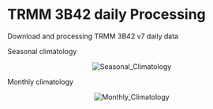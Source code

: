 TRMM 3B42 daily Processing
=================================================
Download and processing TRMM 3B42 v7 daily data

Seasonal climatology
<div align="center">
  <img src="https://raw.githubusercontent.com/mhacarthur/IMERG_processing/main/images/3B42_Season_climatology.png" alt="Seasonal_Climatology" />
</div>

Monthly climatology
<div align="center">
  <img src="https://raw.githubusercontent.com/mhacarthur/IMERG_processing/main/images/3B42_2013_Monthly_Seasonal.png" alt="Monthly_Climatology" />
</div>